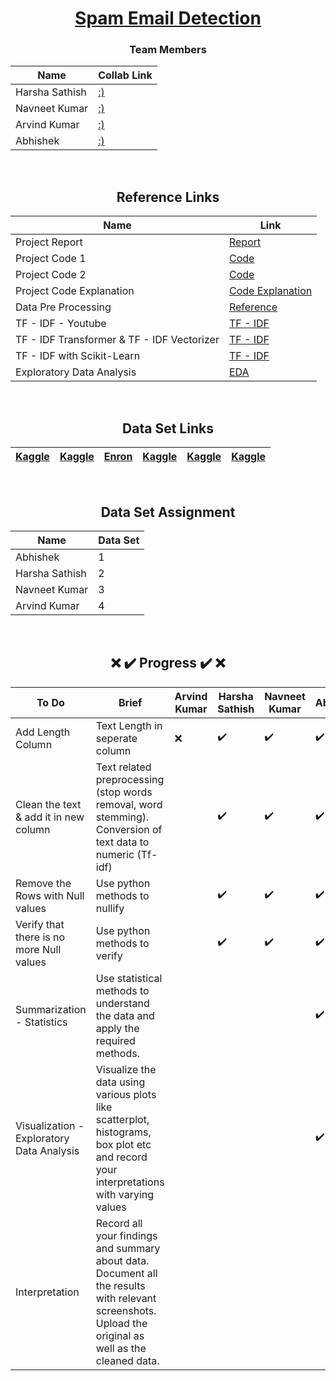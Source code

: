 <div align = "center">

# [Spam Email Detection](#)

### Team Members

| Name           | Collab Link |
|----------------|---------------|
| Harsha Sathish   | [:)](#) |  
| Navneet Kumar    | [:)](#) |  
| Arvind Kumar    | [:)](#)  |  
| Abhishek   | [:)](#)  |
  
  
<br/>
  
## Reference Links

| Name           | Link |
|----------------|---------------|
| Project Report    | [Report](https://pythonbaba.com/email-spam-classification-project-report/) |
| Project Code  1  | [Code](https://github.com/Sumit-Rakesh/Email-Spam-Detection-classification-project-in-python/blob/main/email_spam_classifier.ipynb) |
| Project Code  2  | [Code](https://www.analyticsvidhya.com/blog/2021/08/email-spam-detection-a-comparative-analysis-of-4-machine-learning-models/) |
| Project Code Explanation    | [Code Explanation](https://pythonbaba.com/python-code-for-email-spam-classification-using-machine-learning/)  |
| Data Pre Processing   | [Reference](https://www.upgrad.com/blog/data-preprocessing-in-machine-learning/)   |
| TF - IDF - Youtube        | [TF - IDF](https://www.youtube.com/watch?v=hXNbFNCgPfY) |
| TF - IDF Transformer & TF - IDF Vectorizer | [TF - IDF](https://kavita-ganesan.com/tfidftransformer-tfidfvectorizer-usage-differences/) |
| TF - IDF with Scikit-Learn | [TF - IDF](https://melaniewalsh.github.io/Intro-Cultural-Analytics/05-Text-Analysis/03-TF-IDF-Scikit-Learn.html) |  
| Exploratory Data Analysis | [EDA](https://towardsdatascience.com/a-complete-exploratory-data-analysis-and-visualization-for-text-data-29fb1b96fb6a) |
  
<br/>
  
## Data Set Links
  
| [Kaggle](https://www.kaggle.com/harshsinha1234/email-spam-classification) | [Kaggle](https://www.kaggle.com/venky73/spam-mails-dataset) | [Enron](http://www2.aueb.gr/users/ion/data/enron-spam/) | [Kaggle](https://www.kaggle.com/ganiyuolalekan/spam-assassin-email-classification-dataset) | [Kaggle](https://www.kaggle.com/ozlerhakan/spam-or-not-spam-dataset) | [Kaggle](https://www.kaggle.com/pramodgupta92/fraud-email-datasets) | 
|----------------|---------------|---------------|----------------|---------------|---------------|
<br/>

  
## Data Set Assignment

| Name           | Data Set |
|----------------|---------------|
| Abhishek    | 1 |
| Harsha Sathish   | 2  |  
| Navneet Kumar    | 3 |    
| Arvind Kumar   | 4 | 
  
  
<br/>
  
##  :x: :heavy_check_mark: Progress :heavy_check_mark: :x:

| To Do           | Brief | Arvind Kumar | Harsha Sathish | Navneet Kumar  | Abhishek |
|----------------|---------------|---------------|----------------|---------------|---------------|
|  Add Length Column   | Text Length in seperate column |:x:  |:heavy_check_mark:  | :heavy_check_mark: | :heavy_check_mark:
|  Clean the text & add it in new column  | Text related preprocessing (stop words removal, word stemming). Conversion of text data to numeric (Tf-idf) |  |:heavy_check_mark:  | :heavy_check_mark: | :heavy_check_mark:
|  Remove the Rows with Null values   | Use python methods to nullify |  |:heavy_check_mark:  |:heavy_check_mark:  |  :heavy_check_mark:
|  Verify that there is no more Null values   | Use python methods to verify |  |:heavy_check_mark:  |:heavy_check_mark:  | :heavy_check_mark:
|  Summarization - Statistics  | Use statistical methods to understand the data and apply the required methods. |  |  |  | :heavy_check_mark:
|  Visualization - Exploratory Data Analysis  | Visualize the data using various plots like scatterplot, histograms, box plot etc and record your interpretations with varying values |  |  |  | :heavy_check_mark:
|  Interpretation  | Record all your findings and summary about data. Document all the results with relevant screenshots. Upload the original as well as the cleaned data. |  |  | |  |  |
  
</div>

